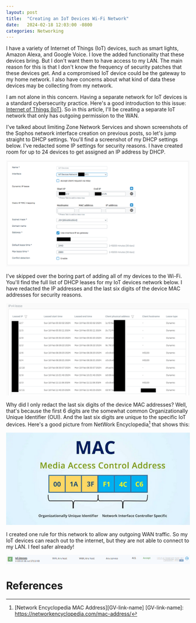 ```yaml
---
layout: post
title:  "Creating an IoT Devices Wi-Fi Network"
date:   2024-02-18 12:03:00 -0800
categories: Networking
---
```

I have a variety of Internet of Things (IoT) devices, such as smart lights, Amazon Alexa, and Google Voice. I love the added functionality that these devices bring. But I don't want them to have access to my LAN. The main reason for this is that I don't know the frequency of security patches that these devices get. And a compromised IoT device could be the gateway to my home network. I also have concerns about what kind of data these devices may be collecting from my network.

I am not alone in this concern. Having a separate network for IoT devices is a standard cybersecurity practice. Here's a good introduction to this issue: [Internet of Things (IoT)](https://www.fbi.gov/contact-us/field-offices/portland/news/press-releases/tech-tuesday-internet-of-things-iot). So in this article, I'll be creating a separate IoT network that only has outgoing permission to the WAN. 

I've talked about limiting Zone Network Services and shown screenshots of the Sophos network interface creation on previous posts, so let's jump straight to DHCP settings. You'll find a screenshot of my DHCP settings below. I've redacted some IP settings for security reasons. I have created room for up to 24 devices to get assigned an IP address by DHCP.

![DHCP-settings](/assets/iot-devices-network/DHCP-settings.PNG)

I've skipped over the boring part of adding all of my devices to the Wi-Fi. You'll find the full list of DHCP leases for my IoT devices network below. I have redacted the IP addresses and the last six digits of the device MAC addresses for security reasons.

![DHCP-lease-info](/assets/iot-devices-network/DHCP-lease-info.PNG)

Why did I only redact the last six digits of the device MAC addresses? Well, that's because the first 6 digits are the somewhat common Organizationally Unique Identifier (OUI). And the last six digits are unique to the specific IoT devices. Here's a good picture from NetWork Encyclopedia[^1] that shows this:

![mac-address-format](/assets/iot-devices-network/mac-address-format.PNG)

I created one rule for this network to allow any outgoing WAN traffic. So my IoT devices can reach out to the internet, but they are not able to connect to my LAN. I feel safer already!

![iot-to-wan-rule.PNG](/assets/iot-devices-network/iot-to-wan-rule.PNG)


# References <a name="references"></a>
[^1]: [Network Encyclopedia MAC Address][GV-link-name] 
[GV-link-name]: https://networkencyclopedia.com/mac-address/





